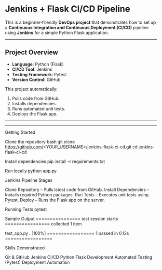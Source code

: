 # Jenkins + Flask CI/CD Pipeline

This is a beginner-friendly **DevOps project** that demonstrates how to set up a **Continuous Integration and Continuous Deployment (CI/CD)** pipeline using **Jenkins** for a simple Python Flask application.

---

## Project Overview
- **Language**: Python (Flask)
- **CI/CD Tool**: Jenkins
- **Testing Framework**: Pytest
- **Version Control**: GitHub

This project automatically:
1. Pulls code from GitHub.
2. Installs dependencies.
3. Runs automated unit tests.
4. Deploys the Flask app.

---


---

Getting Started

Clone the repository
bash
git clone https://github.com/<YOUR_USERNAME>/jenkins-flask-ci-cd.git
cd jenkins-flask-ci-cd

Install dependencies
pip install -r requirements.txt

 Run locally
python app.py


Jenkins Pipeline Stages

Clone Repository – Pulls latest code from GitHub.
Install Dependencies – Installs required Python packages.
Run Tests – Executes unit tests using Pytest.
Deploy – Runs the Flask app on the server.


 Running Tests
pytest

 Sample Output
================ test session starts ================
collected 1 item

test_app.py .                                      [100%]
================= 1 passed in 0.12s =================


Skills Demonstrated

Git & GitHub
Jenkins CI/CD
Python Flask Development
Automated Testing (Pytest)
Deployment Automation

